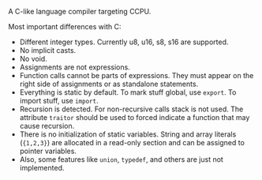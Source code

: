 A C-like language compiler targeting CCPU.

Most important differences with C:
* Different integer types. Currently u8, u16, s8, s16 are supported.
* No implicit casts.
* No void.
* Assignments are not expressions.
* Function calls cannot be parts of expressions. They must appear on the right side of assignments or as standalone statements.
* Everything is static by default. To mark stuff global, use `export`. To import stuff, use `import`.
* Recursion is detected. For non-recursive calls stack is not used. The attribute `traitor` should be used to forced indicate a function that may cause recursion.
* There is no initialization of static variables. String and array literals (`{1,2,3}`) are allocated in a read-only section and can be assigned to pointer variables.
* Also, some features like `union`, `typedef`, and others are just not implemented.
